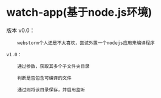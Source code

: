 # watch-app(基于node.js环境)
版本
    v0.0：

        webstorm个人还是不太喜欢，尝试外置一个nodejs应用来编译程序

    v1.0：

        通过参数，获取其多个子文件夹目录

        判断是否包含可编译的文件

        通过则将该目录保存，并启用监听
